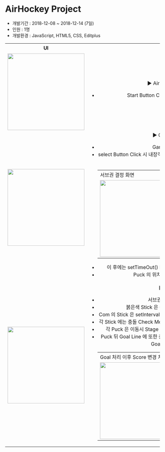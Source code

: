 <h1>AirHockey Project</h1>
<ul>
  <li>개발기간 : 2018-12-08 ~ 2018-12-14 (7일)</li>
  <li>인원 : 1명</li>
  <li>개발환경 : JavaScript, HTML5, CSS, Editplus</li>
</ul>

<table style="text-align:center;">
  <tr>
    <td align="center"><b>UI</b></td>
    <td align="center"><b>상세 설명</b></td>
  </tr>
  <tr>
    <td>
    <img src="https://blogfiles.pstatic.net/MjAxOTA1MDdfMjcw/MDAxNTU3MjAzMjMzNTIz.ZvnKTGgOzd1KIudYt--pfKkR3-U1DQOptrdE9jT2xX4g.bPEXwqcROZ5gF5CBwALsjZIiaroFv4RLbl1-yhwF6mMg.PNG.phh_92/airhockey_startPage.png?type=w2" width="250px"/>
    </td>
    <td>
      ▶ AirHockey Main Page<br>
      <ul>
        <li>Start Button Click 시 Game Main Page 로 이동!</li>
      </ul>
    </td>
  </tr>
  <tr>
    <td>
    <img src="https://blogfiles.pstatic.net/MjAxOTA1MDdfODkg/MDAxNTU3MjAzMjMzMDA2.cosE2Y1wqiRG4Hi37uRoTzd8CoECTQRdOH4zCxBZXvcg.g4WxPlb2rx4cX-HDbMsKpWV5Nqi4kVDFwknwc9xML_Ug.PNG.phh_92/airhockey_gameMain.png?type=w2" width="250px"/>
    </td>
    <td>
      ▶ Game Main Page<br>
      <ul>
        <li>Game 의 서브권을 결정함</li>
        <li>select Button Click 시 내장객체 Math에 의해 추출된 난수값 (0, 1) 에 의해 서브권이 결정됨 </li>
        <table>
          <tr>
            <td colspan="2">서브권 결정 화면</td>
          </tr>
          <tr>
            <td>
            <img src="https://blogfiles.pstatic.net/MjAxOTA1MDdfNzcg/MDAxNTU3MjAzMjM0MDEz.Deu40I5FTo9dZi1hK5EPrW8c68Q4ap5WUBqVIOnc8_4g.f9F-IvDcFoyBo9fXKeFmfwg8ADSMq-RPuqtuqBZ_zxkg.PNG.phh_92/serve_com.png?type=w2" width="250px"/> 
            </td>
            <td>
              <img src="https://blogfiles.pstatic.net/MjAxOTA1MDdfMjgw/MDAxNTU3MjAzMjM0MjMx.at0j4EGPCXbpzIbuMMjNDT1v23JQO4mBbyhLIudW-AUg.kTPOxtkQScOToO8feXLyrrRbbCoNn-AkOaxf2FrbrC4g.PNG.phh_92/serve_player.png?type=w2" width="250px"/>
            </td>
          </tr>
        </table>
        <li>이 후에는 setTimeOut() Method 를 통해 div 을 제거 및 게임 시작/li>
        <li>Puck 의 위치는 서브권에 따라 다르게 설정됨</li>
      </ul>
    </td>
  </tr>
  <tr>
    <td>
    <img src="https://blogfiles.pstatic.net/MjAxOTA1MDdfMTAz/MDAxNTU3MjA0MjExMTU0.J1VdMLUXK7_cHZ8GoewasLqA537RdOzVjLcSLhszzggg.MgHbPQXdWDZKP0gxXtXNfQKTrCAmiJaQ5OzQ3RP0LzUg.PNG.phh_92/game_main.png?type=w2" width="250px"/>
    </td>
    <td>
      ▶ Game Page<br>
      <ul>
        <li>서브권이 결정되고 나서의 화면</li>
        <li>붉은색 Stick 은 Com, 파란색 Stick 은 Player 이다.</li>
        <li>Com 의 Stick 은 setInterval() Method 를 통해 일정한 속도로 좌우로 움직임.</li>
        <li>각 Stick 에는 충돌 Check Method 가 적용되어있는 Sensor 들로 감싸져 있음</li>
        <li>각 Puck 은 이동시 Stage 의 벽과 Puck 에 충돌시 속도가 조금씩 줄어듦</li>
        <li>Puck 뒤 Goal Line 에 또한 충돌 Check 가 적용된 Sensor 가 있어서 충돌시 Goal 처리 및 Score 변경됨</li>
        <table>
          <tr>
            <td colspan="2">Goal 처리 이후 Score 변경 처리 화면</td>
          </tr>
          <tr>
            <td>
            <img src="https://blogfiles.pstatic.net/MjAxOTA1MDdfNjMg/MDAxNTU3MjA0MzIyMTUz.C7PsSgY83hRLyoJNnIoM65yz_4eLkZDwVFiInLft68Ig.LpP4bbai4nRF1ohsNC9hveK8Gk-iXtRp3CXJFVTY_cEg.PNG.phh_92/Goal.png?type=w2" width="250px"/> 
            </td>
            <td>
              <img src="https://blogfiles.pstatic.net/MjAxOTA1MDdfMjA2/MDAxNTU3MjA0MzIyNDE1.aA54p_XHn0uEOcoyRq7W1vATWhX4FZc0da-pKmy1evQg.Nx-kMfIMtE5Swk_RYfPxP-ijBQ3y1ZsTjN-CgeNu-KEg.PNG.phh_92/socre.png?type=w2" width="250px"/>
            </td>
          </tr>
        </table>
      </ul>
    </td>
  </tr>
</table>
